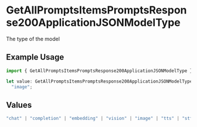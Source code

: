 # GetAllPromptsItemsPromptsResponse200ApplicationJSONModelType

The type of the model

## Example Usage

```typescript
import { GetAllPromptsItemsPromptsResponse200ApplicationJSONModelType } from "@orq-ai/node/models/operations";

let value: GetAllPromptsItemsPromptsResponse200ApplicationJSONModelType =
  "image";
```

## Values

```typescript
"chat" | "completion" | "embedding" | "vision" | "image" | "tts" | "stt" | "rerank"
```